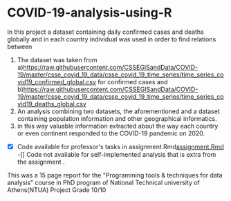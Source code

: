 # COVID-19-analysis-using-R
In this project a dataset containing daily confirmed cases and deaths globally and in each country individual was used in order to find relations between 
1. The dataset was taken from a)https://raw.githubusercontent.com/CSSEGISandData/COVID-19/master/csse_covid_19_data/csse_covid_19_time_series/time_series_covid19_confirmed_global.csv for confirmed cases and b)https://raw.githubusercontent.com/CSSEGISandData/COVID-19/master/csse_covid_19_data/csse_covid_19_time_series/time_series_covid19_deaths_global.csv
3. An analysis combining two datasets, the aforementioned and a dataset containing population information and other geographical informatics.
4. in this way valuable information extracted about the way each country or even continent responded to the COVID-19 pandemic on 2020.
-[x] Code available for professor's tasks in assignment.Rmd[assignment.Rmd](assignment.Rmd)
-[] Code not available for self-implemented analysis that is extra from the assignment .

This was a 15 page report for the "Programming tools & techniques for data analysis" course in PhD program of National Technical university of Athens(NTUA)
Project Grade 10/10
